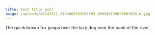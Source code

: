 ```yaml
---
title: test title asdf
image: /uploads/45242511_2134600263257693_808349159055687680_n.jpg
---
```

The quick brown fox jumps over the lazy dog near the bank of the river.
